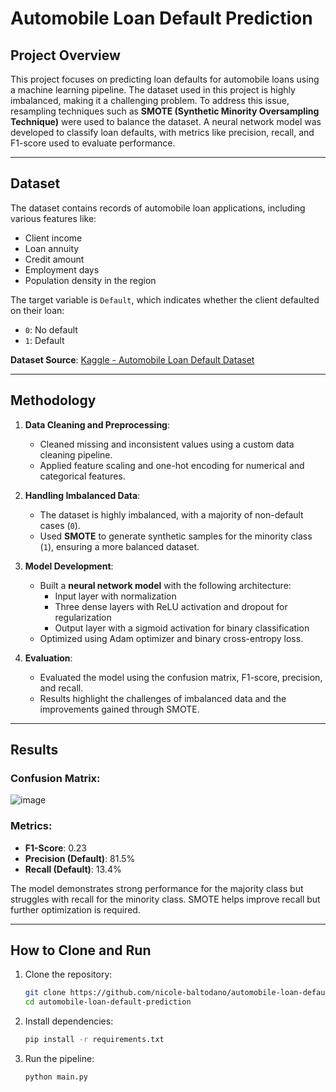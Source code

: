 # Automobile Loan Default Prediction

## Project Overview
This project focuses on predicting loan defaults for automobile loans using a machine learning pipeline. The dataset used in this project is highly imbalanced, making it a challenging problem. To address this issue, resampling techniques such as **SMOTE (Synthetic Minority Oversampling Technique)** were used to balance the dataset. A neural network model was developed to classify loan defaults, with metrics like precision, recall, and F1-score used to evaluate performance.

---

## Dataset
The dataset contains records of automobile loan applications, including various features like:
- Client income
- Loan annuity
- Credit amount
- Employment days
- Population density in the region

The target variable is `Default`, which indicates whether the client defaulted on their loan:
- `0`: No default
- `1`: Default

**Dataset Source**: [Kaggle - Automobile Loan Default Dataset](https://www.kaggle.com/competitions/automobile-loan-default-prediction/data)

---

## Methodology
1. **Data Cleaning and Preprocessing**:
   - Cleaned missing and inconsistent values using a custom data cleaning pipeline.
   - Applied feature scaling and one-hot encoding for numerical and categorical features.

2. **Handling Imbalanced Data**:
   - The dataset is highly imbalanced, with a majority of non-default cases (`0`).
   - Used **SMOTE** to generate synthetic samples for the minority class (`1`), ensuring a more balanced dataset.

3. **Model Development**:
   - Built a **neural network model** with the following architecture:
     - Input layer with normalization
     - Three dense layers with ReLU activation and dropout for regularization
     - Output layer with a sigmoid activation for binary classification
   - Optimized using Adam optimizer and binary cross-entropy loss.

4. **Evaluation**:
   - Evaluated the model using the confusion matrix, F1-score, precision, and recall.
   - Results highlight the challenges of imbalanced data and the improvements gained through SMOTE.

---

## Results
### Confusion Matrix:


![image](https://github.com/user-attachments/assets/574c0645-97c1-4079-be53-ceb7b2038a1d)


### Metrics:
- **F1-Score**: 0.23
- **Precision (Default)**: 81.5%
- **Recall (Default)**: 13.4%

The model demonstrates strong performance for the majority class but struggles with recall for the minority class. SMOTE helps improve recall but further optimization is required.

---

## How to Clone and Run
1. Clone the repository:
   ```bash
   git clone https://github.com/nicole-baltodano/automobile-loan-default-prediction.git
   cd automobile-loan-default-prediction
   ```
2. Install dependencies:
   ```bash
   pip install -r requirements.txt
   ```
3. Run the pipeline:
   ```bash
   python main.py
   ```


